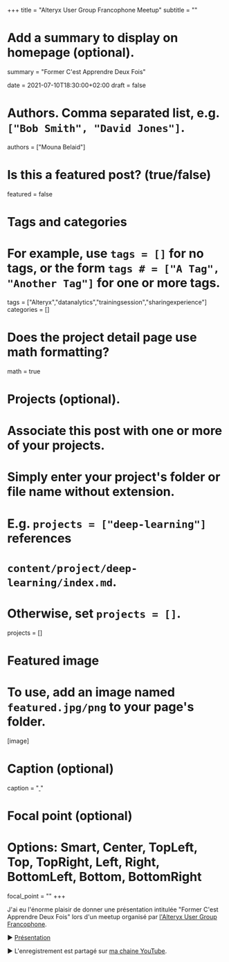 +++
title = "Alteryx User Group Francophone Meetup"
subtitle = ""

# Add a summary to display on homepage (optional).
summary = "Former C'est Apprendre Deux Fois"

date = 2021-07-10T18:30:00+02:00
draft = false

# Authors. Comma separated list, e.g. `["Bob Smith", "David Jones"]`.
authors = ["Mouna Belaid"]

# Is this a featured post? (true/false)
featured = false

# Tags and categories
# For example, use `tags = []` for no tags, or the form `tags # = ["A Tag", "Another Tag"]` for one or more tags.
tags = ["Alteryx","datanalytics","trainingsession","sharingexperience"]
categories = []

# Does the project detail page use math formatting?
math = true

# Projects (optional).
#   Associate this post with one or more of your projects.
#   Simply enter your project's folder or file name without extension.
#   E.g. `projects = ["deep-learning"]` references 
#   `content/project/deep-learning/index.md`.
#   Otherwise, set `projects = []`.
projects = []

# Featured image
# To use, add an image named `featured.jpg/png` to your page's folder. 
[image]
  # Caption (optional)
  caption = "[ ]()"

  # Focal point (optional)
  # Options: Smart, Center, TopLeft, Top, TopRight, Left, Right, BottomLeft, Bottom, BottomRight
  focal_point = ""
+++

J'ai eu l'énorme plaisir de donner une présentation intitulée "Former C'est Apprendre Deux Fois" lors d'un meetup organisé par [l'Alteryx User Group Francophone](https://community.alteryx.com/t5/Paris-FR-Francais/AUG-Francophone-Virtuel-4-Mardi-06-Juillet-2021-de-18h15-a-19h30/gpm-p/776663/highlight/true). 


:arrow_forward: [Présentation](https://drive.google.com/file/d/1b_YAE_InIy80JAQ05-dJfeTTfI8aznhk/view?usp=sharing)

:arrow_forward: L'enregistrement est partagé sur [ma chaine YouTube](https://youtu.be/pYIqhUQUxow).




